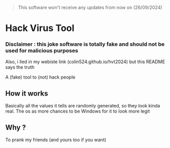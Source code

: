 > This software won't receive any updates from now on (26/09/2024) 

# Hack Virus Tool

### Disclaimer : this joke software is totally fake and should not be used for malicious purposes
Also, i lied in my webiste link (colin524.github.io/hvt2024) but this README says the truth

A (fake) tool to (not) hack people

## How it works
Basically all the values it tells are randomly generated, so they look kinda real.
The os as more chances to be Windows for it to look more legit

## Why ?
To prank my friends (and yours too if you want)
